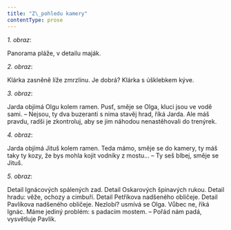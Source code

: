 ```yaml
---
title: "Z\_pohledu kamery"
contentType: prose
---
```


_1\. obraz_:

Panorama pláže, v detailu maják.

_2\. obraz_:

Klárka zasněně líže zmrzlinu. Je dobrá? Klárka s úšklebkem kýve.

_3\. obraz_:

Jarda objímá Olgu kolem ramen. Pusť, směje se Olga, kluci jsou ve vodě sami. – Nejsou, ty dva buzeranti s nima stavěj hrad, říká Jarda. Ale máš pravdu, radši je zkontroluj, aby se jim náhodou nenastěhovali do trenýrek.

_4\. obraz_:

Jarda objímá Jituš kolem ramen. Teda mámo, směje se do kamery, ty máš taky ty kozy, že bys mohla kojit vodníky z mostu… – Ty seš blbej, směje se Jituš.

_5\. obraz_:

Detail Ignácových spálených zad. Detail Oskarových špinavých rukou. Detail hradu: věže, ochozy a cimbuří. Detail Petříkova nadšeného obličeje. Detail Pavlíkova nadšeného obličeje. Nezlobí? usmívá se Olga. Vůbec ne, říká Ignác. Máme jediný problém: s padacím mostem. – Pořád nám padá, vysvětluje Pavlík.
